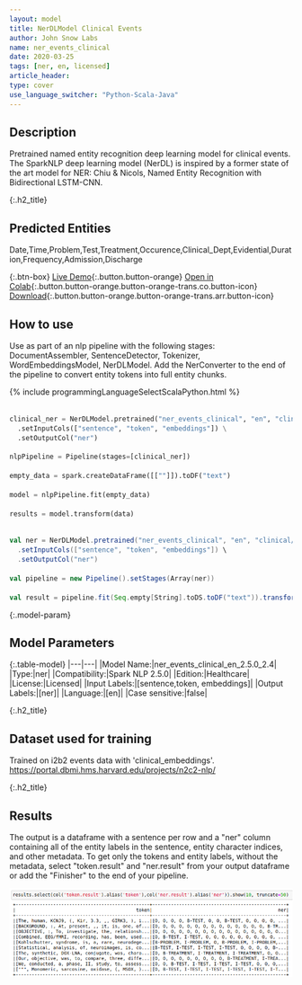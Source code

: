 ```yaml
---
layout: model
title: NerDLModel Clinical Events
author: John Snow Labs
name: ner_events_clinical
date: 2020-03-25
tags: [ner, en, licensed]
article_header:
type: cover
use_language_switcher: "Python-Scala-Java"
---
```


## Description

Pretrained named entity recognition deep learning model for clinical events. The SparkNLP deep learning model (NerDL) is inspired by a former state of the art model for NER: Chiu & Nicols, Named Entity Recognition with Bidirectional LSTM-CNN. 

{:.h2_title}
## Predicted Entities 
Date,Time,Problem,Test,Treatment,Occurence,Clinical_Dept,Evidential,Duration,Frequency,Admission,Discharge

{:.btn-box}
[Live Demo](){:.button.button-orange}
[Open in Colab](https://github.com/JohnSnowLabs/spark-nlp-workshop/blob/master/tutorials/Certification_Trainings/Healthcare/1.Clinical_Named_Entity_Recognition_Model.ipynb){:.button.button-orange.button-orange-trans.co.button-icon}
[Download](https://s3.amazonaws.com/auxdata.johnsnowlabs.com/clinical/models/ner_events_clinical_en_2.5.0_2.4_1590021303624.zip){:.button.button-orange.button-orange-trans.arr.button-icon}


## How to use

Use as part of an nlp pipeline with the following stages: DocumentAssembler, SentenceDetector, Tokenizer, WordEmbeddingsModel, NerDLModel. Add the NerConverter to the end of the pipeline to convert entity tokens into full entity chunks.

<div class="tabs-box" markdown="1">

{% include programmingLanguageSelectScalaPython.html %}

```python

clinical_ner = NerDLModel.pretrained("ner_events_clinical", "en", "clinical/models") \
  .setInputCols(["sentence", "token", "embeddings"]) \
  .setOutputCol("ner")

nlpPipeline = Pipeline(stages=[clinical_ner])

empty_data = spark.createDataFrame([[""]]).toDF("text")

model = nlpPipeline.fit(empty_data)

results = model.transform(data)

```

```scala

val ner = NerDLModel.pretrained("ner_events_clinical", "en", "clinical/models") \
  .setInputCols(["sentence", "token", "embeddings"]) \
  .setOutputCol("ner")

val pipeline = new Pipeline().setStages(Array(ner))

val result = pipeline.fit(Seq.empty[String].toDS.toDF("text")).transform(data)


```

</div>

{:.model-param}
## Model Parameters

{:.table-model}
|---|---|
|Model Name:|ner_events_clinical_en_2.5.0_2.4|
|Type:|ner|
|Compatibility:|Spark NLP 2.5.0|
|Edition:|Healthcare|
|License:|Licensed|
|Input Labels:|[sentence,token, embeddings]|
|Output Labels:|[ner]|
|Language:|[en]|
|Case sensitive:|false|

{:.h2_title}
## Dataset used for training
Trained on i2b2 events data with 'clinical_embeddings'. 
https://portal.dbmi.hms.harvard.edu/projects/n2c2-nlp/

{:.h2_title}
## Results
The output is a dataframe with a sentence per row and a "ner" column containing all of the entity labels in the sentence, entity character indices, and other metadata. To get only the tokens and entity labels, without the metadata, select "token.result" and "ner.result" from your output dataframe or add the "Finisher" to the end of your pipeline.

![image](/assets/images/ner_clinical.png) 